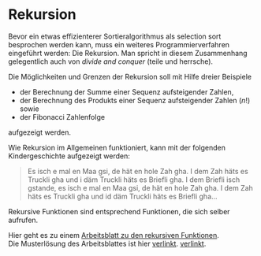 # Rekursion

Bevor ein etwas effizienterer Sortieralgorithmus als selection sort besprochen
werden kann, muss ein weiteres Programmierverfahren eingeführt werden: Die
Rekursion. Man spricht in diesem Zusammenhang gelegentlich auch von *divide and
conquer* (teile und herrsche).

Die Möglichkeiten und Grenzen der Rekursion soll mit Hilfe dreier Beispiele

* der Berechnung der Summe einer Sequenz aufsteigender Zahlen,
* der Berechnung des Produkts einer Sequenz aufsteigender Zahlen ($n!$) sowie
* der Fibonacci Zahlenfolge

aufgezeigt werden.

Wie Rekursion im Allgemeinen funktioniert, kann mit der folgenden
Kindergeschichte aufgezeigt werden:

>Es isch e mal en Maa gsi, de hät en hole Zah gha. I dem Zah häts es
>Truckli gha und i däm Truckli häts es Briefli gha. I dem Briefli isch
>gstande, es isch e mal en Maa gsi, de hät en hole Zah gha. I dem Zah
>häts es Truckli gha und id däm Truckli häts es Briefli gha...

Rekursive Funktionen sind entsprechend Funktionen, die sich selber
aufrufen. 

Hier geht es zu einem 
[Arbeitsblatt zu den rekursiven Funktionen](anwendungsuebung_rekursion.ipynb).  
Die Musterlösung des Arbeitsblattes ist hier
<a href="https://colab.research.google.com/github/I-eW-24-28/Script/blob/main/docs/241204/musterloesung_anwendungsuebung_rekursion.ipynb" target="_blank">verlinkt</a>.
[verlinkt](https://colab.research.google.com/github/I-eW-24-28/Script/blob/main/docs/241204/musterloesung_anwendungsuebung_rekursion.ipynb).